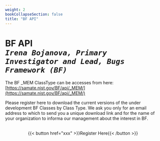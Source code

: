 ```yaml
---
weight: 2
bookCollapseSection: false
title: "BF API"
---
```

# BF API <br/>_`Irena Bojanova, Primary Investigator and Lead, Bugs Framework (BF)`_

The BF _MEM ClassType can be accesses from here: [https://samate.nist.gov/BF/api/_MEM/](https://samate.nist.gov/BF/api/_MEM/)
<!-- samate-internal.nist.gov/BF/api/cve/CVE-111 -->

Please register here to download the current versions of the under development BF Classes by Class Type. We ask you only for an email address to which to send you a unique download link and for the name of your organization to informa our management about the interest in BF.
<br/><br/>
<div style="text-align:center">{{< button href="xxx" >}}Register Here{{< /button >}}</div>

